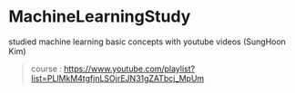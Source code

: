 # MachineLearningStudy
studied machine learning basic concepts with youtube videos (SungHoon Kim)   
> course : https://www.youtube.com/playlist?list=PLlMkM4tgfjnLSOjrEJN31gZATbcj_MpUm
   
